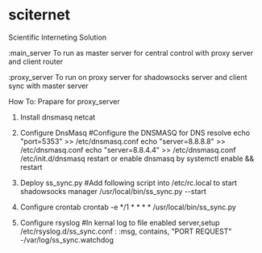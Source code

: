 # sciternet
Scientific Interneting Solution

:main_server
To run as master server for central control with proxy server and client router

:proxy_server
To run on proxy server for shadowsocks server and client sync with master server

How To:
Prapare for proxy_server
1. Install dnsmasq netcat
2. Configure DnsMasq
#Configure the DNSMASQ for DNS resolve
echo "port=5353" >> /etc/dnsmasq.conf
echo "server=8.8.8.8" >> /etc/dnsmasq.conf
echo "server=8.8.4.4" >> /etc/dnsmasq.conf
/etc/init.d/dnsmasq restart or enable dnsmasq by systemctl enable && restart

3. Deploy ss_sync.py
#Add following script into /etc/rc.local to start shadowsocks manager
/usr/local/bin/ss_sync.py --start 

4. Configure crontab
crontab -e
*/1 * * * * /usr/local/bin/ss_sync.py

5. Configure rsyslog
#In kernal log to file enabled server,setup /etc/rsyslog.d/ss_sync.conf :
:msg, contains, "PORT REQUEST" -/var/log/ss_sync.watchdog   
